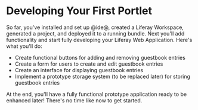 # Developing Your First Portlet [](id=developing-your-first-portlet)

So far, you've installed and set up @ide@, created a Liferay Workspace, 
generated a project, and deployed it to a running bundle. Next you'll add
functionality and start fully developing your Liferay Web Application. Here's
what you'll do: 

- Create functional buttons for adding and removing guestbook entries
- Create a form for users to create and edit guestbook entries
- Create an interface for displaying guestbook entries
- Implement a prototype storage system (to be replaced later) for storing
    guestbook entries

At the end, you'll have a fully functional prototype application ready to be
enhanced later! There's no time like now to get started. 


